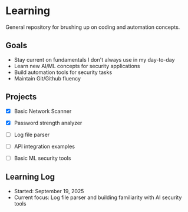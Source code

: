 # Learning

General repository for brushing up on coding and automation concepts. 

## Goals 
- Stay current on fundamentals I don't always use in my day-to-day
- Learn new AI/ML concepts for security applications
- Build automation tools for security tasks
- Maintain Git/Github fluency


## Projects 
- [X] Basic Network Scanner
- [X] Password strength analyzer
- [ ] Log file parser
- [ ] API integration examples
- [ ] Basic ML security tools


## Learning Log
- Started: September 19, 2025
- Current focus: Log file parser and building familiarity with AI security tools
